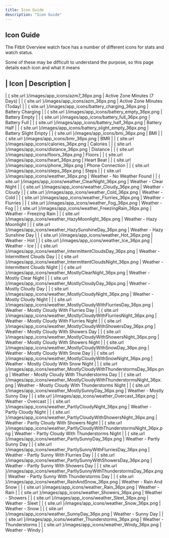 ```yaml
---
title: Icon Guide
description: "Icon Guide"
---
```


## Icon Guide

The Fitbit Overview watch face has a number of different icons for stats and watch status.

Some of these may be difficult to understand the purpose, so this page details each icon and what it means

| Icon | Description |
---
| { site.url }/images/app_icons/azm7_36px.png | Active Zone Minutes (7 Days) |
| { site.url }/images/app_icons/azm_36px.png | Active Zone Minutes (Today) |
| { site.url }/images/app_icons/battery_charging_36px.png | Battery Charging |
| { site.url }/images/app_icons/battery_empty_36px.png | Battery Empty |
| { site.url }/images/app_icons/battery_full_36px.png | Battery Full |
| { site.url }/images/app_icons/battery_half_36px.png | Battery Half |
| { site.url }/images/app_icons/battery_slight_empty_36px.png | Battery Slight Empty |
| { site.url }/images/app_icons/bmi_36px.png | BMI |
| { site.url }/images/app_icons/bmr_36px.png | BMR |
| { site.url }/images/app_icons/calories_36px.png | Calories |
| { site.url }/images/app_icons/distance_36px.png | Distance |
| { site.url }/images/app_icons/floors_36px.png | Floors |
| { site.url }/images/app_icons/heart_36px.png | Heart Beat |
| { site.url }/images/app_icons/phone_36px.png | Phone Connection |
| { site.url }/images/app_icons/steps_36px.png | Steps |
| { site.url }/images/app_icons/weather_36px.png | Weather - No Weather Found |
| { site.url }/images/app_icons/weather_ClearNight_36px.png | Weather -  Clear Night |
| { site.url }/images/app_icons/weather_Cloudy_36px.png | Weather -  Cloudy |
| { site.url }/images/app_icons/weather_Cold_36px.png | Weather -  Cold |
| { site.url }/images/app_icons/weather_Flurries_36px.png | Weather -  Flurries |
| { site.url }/images/app_icons/weather_Fog_36px.png | Weather -  Fog |
| { site.url }/images/app_icons/weather_FreezingRain_36px.png | Weather -  Freezing Rain |
| { site.url }/images/app_icons/weather_HazyMoonlight_36px.png | Weather -  Hazy Moonlight |
| { site.url }/images/app_icons/weather_HazySunshineDay_36px.png | Weather -  Hazy Sunshine Day |
| { site.url }/images/app_icons/weather_Hot_36px.png | Weather -  Hot |
| { site.url }/images/app_icons/weather_Ice_36px.png | Weather -  Ice |
| { site.url }/images/app_icons/weather_IntermittentCloudsDay_36px.png | Weather -  Intermittent Clouds Day |
| { site.url }/images/app_icons/weather_IntermittentCloudsNight_36px.png | Weather -  Intermittent Clouds Night |
| { site.url }/images/app_icons/weather_MostlyClearNight_36px.png | Weather -  Mostly Clear Night |
| { site.url }/images/app_icons/weather_MostlyCloudyDay_36px.png | Weather -  Mostly Cloudy Day |
| { site.url }/images/app_icons/weather_MostlyCloudyNight_36px.png | Weather -  Mostly Cloudy Night |
| { site.url }/images/app_icons/weather_MostlyCloudyWithFlurriesDay_36px.png | Weather -  Mostly Cloudy With Flurries Day |
| { site.url }/images/app_icons/weather_MostlyCloudyWithFlurriesNight_36px.png | Weather -  Mostly Cloudy With Flurries Night |
| { site.url }/images/app_icons/weather_MostlyCloudyWithShowersDay_36px.png | Weather -  Mostly Cloudy With Showers Day |
| { site.url }/images/app_icons/weather_MostlyCloudyWithShowersNight_36px.png | Weather -  Mostly Cloudy With Showers Night |
| { site.url }/images/app_icons/weather_MostlyCloudyWithSnowDay_36px.png | Weather -  Mostly Cloudy With Snow Day |
| { site.url }/images/app_icons/weather_MostlyCloudyWithSnowNight_36px.png | Weather -  Mostly Cloudy With Snow Night |
| { site.url }/images/app_icons/weather_MostlyCloudyWithThunderstormsDay_36px.png | Weather -  Mostly Cloudy With Thunderstorms Day |
| { site.url }/images/app_icons/weather_MostlyCloudyWithThunderstormsNight_36px.png | Weather -  Mostly Cloudy With Thunderstorms Night |
| { site.url }/images/app_icons/weather_MostlySunnyDay_36px.png | Weather -  Mostly Sunny Day |
| { site.url }/images/app_icons/weather_Overcast_36px.png | Weather -  Overcast |
| { site.url }/images/app_icons/weather_PartlyCloudyNight_36px.png | Weather -  Partly Cloudy Night |
| { site.url }/images/app_icons/weather_PartlyCloudyWithShowersNight_36px.png | Weather -  Partly Cloudy With Showers Night |
| { site.url }/images/app_icons/weather_PartlyCloudyWithThunderstormsNight_36px.png | Weather -  Partly Cloudy With Thunderstorms Night |
| { site.url }/images/app_icons/weather_PartlySunnyDay_36px.png | Weather -  Partly Sunny Day |
| { site.url }/images/app_icons/weather_PartlySunnyWithFlurriesDay_36px.png | Weather -  Partly Sunny With Flurries Day |
| { site.url }/images/app_icons/weather_PartlySunnyWithShowersDay_36px.png | Weather -  Partly Sunny With Showers Day |
| { site.url }/images/app_icons/weather_PartlySunnyWithThunderstormsDay_36px.png | Weather -  Partly Sunny With Thunderstorms Day |
| { site.url }/images/app_icons/weather_RainAndSnow_36px.png | Weather -  Rain And Snow |
| { site.url }/images/app_icons/weather_Rain_36px.png | Weather -  Rain |
| { site.url }/images/app_icons/weather_Showers_36px.png | Weather -  Showers |
| { site.url }/images/app_icons/weather_Sleet_36px.png | Weather -  Sleet |
| { site.url }/images/app_icons/weather_Snow_36px.png | Weather -  Snow |
| { site.url }/images/app_icons/weather_SunnyDay_36px.png | Weather -  Sunny Day |
| { site.url }/images/app_icons/weather_Thunderstorms_36px.png | Weather -  Thunderstorms |
| { site.url }/images/app_icons/weather_Windy_36px.png | Weather -  Windy |